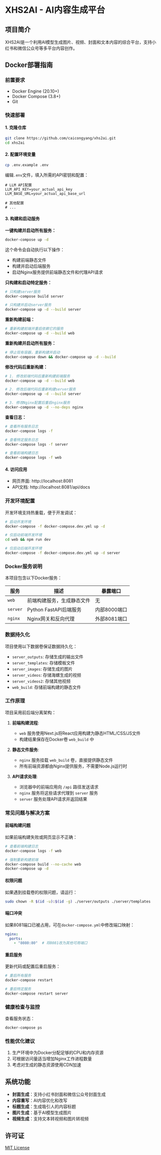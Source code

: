 # XHS2AI - AI内容生成平台

## 项目简介

XHS2AI是一个利用AI模型生成图片、视频、封面和文本内容的综合平台，支持小红书和微信公众号等多平台内容创作。

## Docker部署指南

### 前置要求

- Docker Engine (20.10+)
- Docker Compose (3.8+)
- Git

### 快速部署

#### 1. 克隆仓库

```bash
git clone https://github.com/caicongyang/xhs2ai.git
cd xhs2ai
```

#### 2. 配置环境变量

```bash
cp .env.example .env
```

编辑`.env`文件，填入所需的API密钥和配置：

```
# LLM API配置
LLM_API_KEY=your_actual_api_key
LLM_BASE_URL=your_actual_api_base_url

# 其他配置
# ...
```

#### 3. 构建和启动服务

**一键构建并启动所有服务：**

```bash
docker-compose up -d
```

这个命令会自动执行以下操作：
- 构建前端静态文件
- 构建并启动后端服务
- 启动Nginx服务提供前端静态文件和代理API请求

**只构建和启动特定服务：**

```bash
# 只构建server服务
docker-compose build server

# 只构建并启动server服务
docker-compose up -d --build server
```

**重新构建前端：**

```bash
# 重新构建前端并重启依赖它的服务
docker-compose up -d --build web
```

**重新构建并启动所有服务：**

```bash
# 停止现有容器，重新构建并启动
docker-compose down && docker-compose up -d --build
```

**修改代码后重新构建：**

```bash
# 1. 修改前端代码后重新构建前端服务
docker-compose up -d --build web

# 2. 修改后端代码后重新构建server服务
docker-compose up -d --build server

# 3. 修改Nginx配置后重启nginx服务
docker-compose up -d --no-deps nginx
```

**查看日志：**

```bash
# 查看所有服务日志
docker-compose logs -f

# 查看特定服务日志
docker-compose logs -f server

# 查看前端构建日志
docker-compose logs -f web
```

#### 4. 访问应用

- 网页界面: http://localhost:8081
- API文档: http://localhost:8081/api/docs

### 开发环境配置

开发环境支持热重载，便于开发调试：

```bash
# 启动开发环境
docker-compose -f docker-compose.dev.yml up -d

# 仅启动前端开发环境
cd web && npm run dev

# 仅启动后端开发环境
docker-compose -f docker-compose.dev.yml up -d server
```

### Docker服务说明

本项目包含以下Docker服务：

| 服务 | 描述 | 暴露端口 |
|-----|------|---------|
| `web` | 前端构建服务，生成静态文件 | 无 |
| `server` | Python FastAPI后端服务 | 内部8000端口 |
| `nginx` | Nginx网关和反向代理 | 外部8081端口 |

### 数据持久化

项目使用以下数据卷保证数据持久化：

- `server_outputs`: 存储生成的输出文件
- `server_templates`: 存储模板文件
- `server_images`: 存储生成的图片
- `server_videos`: 存储海螺生成的视频
- `server_videos2`: 存储其他视频
- `web_build`: 存储前端构建的静态文件

### 工作原理

项目采用前后端分离架构：

1. **前端构建流程**:
   - `web` 服务使用Next.js将React应用构建为静态HTML/CSS/JS文件
   - 构建结果保存在Docker卷 `web_build` 中

2. **静态文件服务**:
   - `nginx` 服务挂载 `web_build` 卷，直接提供静态文件
   - 所有前端资源都由Nginx提供服务，不需要Node.js运行时

3. **API请求处理**:
   - 浏览器中的前端应用向 `/api` 路径发送请求
   - `nginx` 服务将这些请求代理到 `server` 服务
   - `server` 服务处理API请求并返回结果

### 常见问题与解决方案

#### 前端构建问题

如果前端构建失败或网页显示不正确：

```bash
# 查看前端构建日志
docker-compose logs -f web

# 强制重新构建前端
docker-compose build --no-cache web
docker-compose up -d
```

#### 权限问题

如果遇到挂载卷的权限问题，请运行：

```bash
sudo chown -R $(id -u):$(id -g) ./server/outputs ./server/templates
```

#### 端口冲突

如果8081端口已被占用，可在`docker-compose.yml`中修改端口映射：

```yaml
nginx:
  ports:
    - "8080:80"  # 将8081改为其他可用端口
```

#### 重启服务

更新代码或配置后重启服务：

```bash
# 重启所有服务
docker-compose restart

# 重启特定服务
docker-compose restart server
```

### 健康检查与监控

查看服务状态：

```bash
docker-compose ps
```

### 性能优化建议

1. 生产环境中为Docker分配足够的CPU和内存资源
2. 可根据访问量适当增加Nginx工作进程数量
3. 考虑对生成的静态资源使用CDN加速

## 系统功能

- **封面生成**：支持小红书封面和微信公众号封面生成
- **内容重写**：AI内容优化和改写
- **标题生成**：生成吸引人的内容标题
- **图片生成**：基于AI模型生成图片
- **视频生成**：支持文本转视频和图片转视频

## 许可证

[MIT License](LICENSE)

